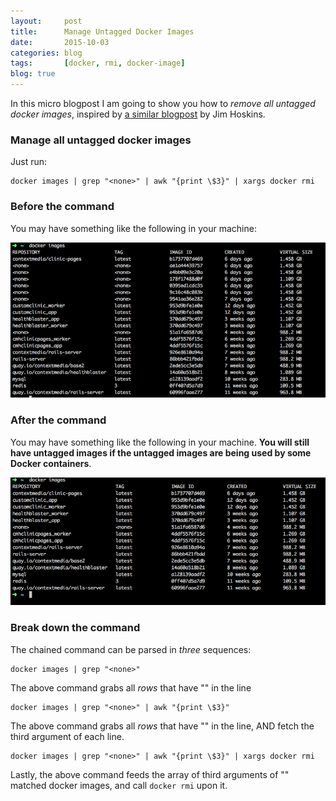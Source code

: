 ```yaml
---
layout:     post
title:      Manage Untagged Docker Images
date:       2015-10-03
categories: blog
tags:       [docker, rmi, docker-image]
blog: true
---
```


In this micro blogpost I am going to show you how to *remove all untagged docker images*, inspired by [a similar blogpost](http://jimhoskins.com/2013/07/27/remove-untagged-docker-images.html) by Jim Hoskins.

### Manage all untagged docker images
Just run:

```
docker images | grep "<none>" | awk "{print \$3}" | xargs docker rmi
```

### Before the command
You may have something like the following in your machine:

![before docker cleanup images](/images/before_docker_cleanup_images.png)

### After the command
You may have something like the following in your machine. **You will still have untagged images if the untagged images are being used by some Docker containers**.

![after docker cleanup images](/images/after_docker_cleanup_images.png)

### Break down the command

The chained command can be parsed in *three* sequences:

```
docker images | grep "<none>"
```

The above command grabs all *rows* that have "<none>" in the line

```
docker images | grep "<none>" | awk "{print \$3}"
```

The above command grabs all *rows* that have "<none>" in the line, AND fetch the third argument of each line.

```
docker images | grep "<none>" | awk "{print \$3}" | xargs docker rmi
```

Lastly, the above command feeds the array of third arguments of "<none>" matched docker images, and call `docker rmi` upon it.